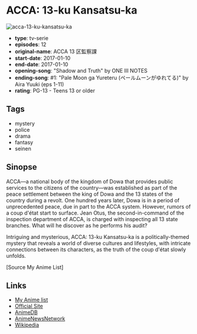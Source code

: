 # ACCA: 13-ku Kansatsu-ka

![acca-13-ku-kansatsu-ka](https://cdn.myanimelist.net/images/anime/3/83776.jpg)

-   **type**: tv-serie
-   **episodes**: 12
-   **original-name**: ACCA 13 区監察課
-   **start-date**: 2017-01-10
-   **end-date**: 2017-01-10
-   **opening-song**: "Shadow and Truth" by ONE III NOTES
-   **ending-song**: #1: "Pale Moon ga Yureteru (ペールムーンがゆれてる)" by Aira Yuuki (eps 1-11)
-   **rating**: PG-13 - Teens 13 or older

## Tags

-   mystery
-   police
-   drama
-   fantasy
-   seinen

## Sinopse

ACCA—a national body of the kingdom of Dowa that provides public services to the citizens of the country—was established as part of the peace settlement between the king of Dowa and the 13 states of the country during a revolt. One hundred years later, Dowa is in a period of unprecedented peace, due in part to the ACCA system. However, rumors of a coup d'état start to surface. Jean Otus, the second-in-command of the inspection department of ACCA, is charged with inspecting all 13 state branches. What will he discover as he performs his audit?

Intriguing and mysterious, ACCA: 13-ku Kansatsu-ka is a politically-themed mystery that reveals a world of diverse cultures and lifestyles, with intricate connections between its characters, as the truth of the coup d'état slowly unfolds.

[Source My Anime List]

## Links

-   [My Anime list](https://myanimelist.net/anime/33337/ACCA__13-ku_Kansatsu-ka)
-   [Official Site](http://www.acca-anime.com/)
-   [AnimeDB](http://anidb.info/perl-bin/animedb.pl?show=anime&aid=12136)
-   [AnimeNewsNetwork](http://www.animenewsnetwork.com/encyclopedia/anime.php?id=18461)
-   [Wikipedia](https://en.wikipedia.org/wiki/ACCA:_13-Territory_Inspection_Dept.)
